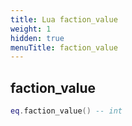```yaml
---
title: Lua faction_value
weight: 1
hidden: true
menuTitle: faction_value
---
```

## faction_value
```lua
eq.faction_value() -- int
```